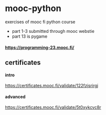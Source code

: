 # mooc-python
exercises of mooc fi python course
- part 1-3 submitted through mooc webstie
- part 13 is pygame 
#### https://programming-23.mooc.fi/

## certificates 
#### intro
https://certificates.mooc.fi/validate/122fzjsrirgj
#### advanced 
https://certificates.mooc.fi/validate/5t0xykcvc8r
